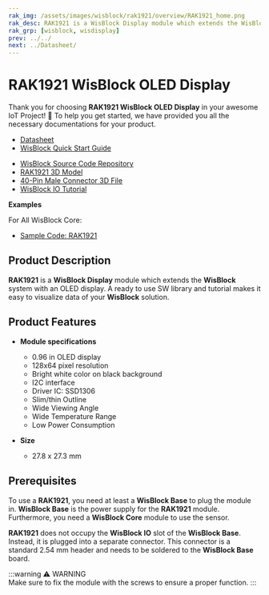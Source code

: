 ```yaml
---
rak_img: /assets/images/wisblock/rak1921/overview/RAK1921_home.png
rak_desc: RAK1921 is a WisBlock Display module which extends the WisBlock system with an OLED display. A ready to use SW library and tutorial makes it easy to visualize data of your WisBlock solution.
rak_grp: [wisblock, wisdisplay]
prev: ../../
next: ../Datasheet/
---
```



# RAK1921 WisBlock OLED Display 

Thank you for choosing **RAK1921 WisBlock OLED Display** in your awesome IoT Project! 🎉 To help you get started, we have provided you all the necessary documentations for your product.

* [Datasheet](../Datasheet/)
* <a href="../../Quickstart/" target="_blank">WisBlock Quick Start Guide</a>
<!---* [WisBlock Quick Start Guide](../../Quickstart/)-->
* [WisBlock Source Code Repository](https://github.com/RAKWireless/WisBlock/)
* [RAK1921 3D Model](https://downloads.rakwireless.com/3D_File/WisBlock/3D_RAK1921.stp)
* [40-Pin Male Connector 3D File](https://downloads.rakwireless.com/3D_File/Accessory/WisConnector/M40S1003K6M.stp)
* [WisBlock IO Tutorial](/Knowledge-Hub/Learn/WisBlock-IO-Tutorial/)

**Examples**

For All WisBlock Core:
* [Sample Code: RAK1921](https://github.com/RAKWireless/WisBlock/tree/master/examples/common/IO/RAK1921_OLED_SSD1306) 

## Product Description

**RAK1921** is a **WisBlock Display** module which extends the **WisBlock** system with an OLED display. A ready to use SW library and tutorial makes it easy to visualize data of your **WisBlock** solution.

<!--
The RAK1921 module is part of the WisBlock series that belongs to the accessory category. This module was designed to be part of a production-ready IoT solution in a modular way. As part of the accessory category, it is not mandatory to be part of a final solution, but on a certain occasion, it provides competitive advantages and improves the usability of the final solution.

RAK1921 is an OLED display module with a **128×64 dot matrix**. The main characteristics of this module are the following:

- High Brightness
- Self-emission
- High Contrast Ratio
- Slim/thin Outline
- Wide Viewing Angle
- Wide Temperature Range
- Low Power Consumption
-->

## Product Features

* **Module specifications**
    * 0.96&nbsp;in OLED display     
    * 128x64 pixel resolution    
    * Bright white color on black background     
    * I2C interface    
    * Driver IC: SSD1306    
    * Slim/thin Outline    
    * Wide Viewing Angle    
    * Wide Temperature Range    
    * Low Power Consumption    

* **Size**
    * 27.8 x 27.3 mm    

## Prerequisites

To use a **RAK1921**, you need at least a **WisBlock Base** to plug the module in. **WisBlock Base** is the power supply for the **RAK1921** module. Furthermore, you need a **WisBlock Core** module to use the sensor.   

**RAK1921** does not occupy the **WisBlock IO** slot of the **WisBlock Base**. Instead, it is plugged into a separate connector. This connector is a standard 2.54&nbsp;mm header and needs to be soldered to the **WisBlock Base** board.   

<rk-img
  src="/assets/images/wisblock/rak1921/datasheet/interface.png"
  width="30%"
  caption="I2C pin header in the RAK5005-O"
/>

:::warning ⚠️ WARNING    
Make sure to fix the module with the screws to ensure a proper function. 
:::